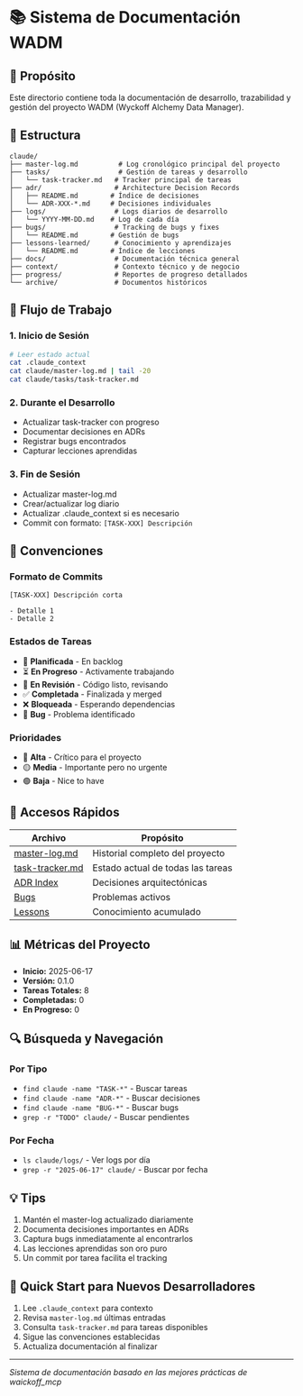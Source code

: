 # 📚 Sistema de Documentación WADM

## 🎯 Propósito
Este directorio contiene toda la documentación de desarrollo, trazabilidad y gestión del proyecto WADM (Wyckoff Alchemy Data Manager).

## 📁 Estructura

```
claude/
├── master-log.md          # Log cronológico principal del proyecto
├── tasks/                 # Gestión de tareas y desarrollo
│   └── task-tracker.md   # Tracker principal de tareas
├── adr/                  # Architecture Decision Records
│   ├── README.md        # Índice de decisiones
│   └── ADR-XXX-*.md     # Decisiones individuales
├── logs/                 # Logs diarios de desarrollo
│   └── YYYY-MM-DD.md    # Log de cada día
├── bugs/                 # Tracking de bugs y fixes
│   └── README.md        # Gestión de bugs
├── lessons-learned/      # Conocimiento y aprendizajes
│   └── README.md        # Índice de lecciones
├── docs/                 # Documentación técnica general
├── context/              # Contexto técnico y de negocio
├── progress/             # Reportes de progreso detallados
└── archive/              # Documentos históricos

```

## 🔄 Flujo de Trabajo

### 1. Inicio de Sesión
```bash
# Leer estado actual
cat .claude_context
cat claude/master-log.md | tail -20
cat claude/tasks/task-tracker.md
```

### 2. Durante el Desarrollo
- Actualizar task-tracker con progreso
- Documentar decisiones en ADRs
- Registrar bugs encontrados
- Capturar lecciones aprendidas

### 3. Fin de Sesión
- Actualizar master-log.md
- Crear/actualizar log diario
- Actualizar .claude_context si es necesario
- Commit con formato: `[TASK-XXX] Descripción`

## 📝 Convenciones

### Formato de Commits
```
[TASK-XXX] Descripción corta

- Detalle 1
- Detalle 2
```

### Estados de Tareas
- 📅 **Planificada** - En backlog
- ⏳ **En Progreso** - Activamente trabajando
- 🔄 **En Revisión** - Código listo, revisando
- ✅ **Completada** - Finalizada y merged
- ❌ **Bloqueada** - Esperando dependencias
- 🐛 **Bug** - Problema identificado

### Prioridades
- 🔴 **Alta** - Crítico para el proyecto
- 🟡 **Media** - Importante pero no urgente
- 🟢 **Baja** - Nice to have

## 🎯 Accesos Rápidos

| Archivo | Propósito |
|---------|-----------|
| [master-log.md](master-log.md) | Historial completo del proyecto |
| [task-tracker.md](tasks/task-tracker.md) | Estado actual de todas las tareas |
| [ADR Index](adr/README.md) | Decisiones arquitectónicas |
| [Bugs](bugs/README.md) | Problemas activos |
| [Lessons](lessons-learned/README.md) | Conocimiento acumulado |

## 📊 Métricas del Proyecto

- **Inicio:** 2025-06-17
- **Versión:** 0.1.0
- **Tareas Totales:** 8
- **Completadas:** 0
- **En Progreso:** 0

## 🔍 Búsqueda y Navegación

### Por Tipo
- `find claude -name "TASK-*"` - Buscar tareas
- `find claude -name "ADR-*"` - Buscar decisiones
- `find claude -name "BUG-*"` - Buscar bugs
- `grep -r "TODO" claude/` - Buscar pendientes

### Por Fecha
- `ls claude/logs/` - Ver logs por día
- `grep -r "2025-06-17" claude/` - Buscar por fecha

## 💡 Tips
1. Mantén el master-log actualizado diariamente
2. Documenta decisiones importantes en ADRs
3. Captura bugs inmediatamente al encontrarlos
4. Las lecciones aprendidas son oro puro
5. Un commit por tarea facilita el tracking

## 🚀 Quick Start para Nuevos Desarrolladores
1. Lee `.claude_context` para contexto
2. Revisa `master-log.md` últimas entradas
3. Consulta `task-tracker.md` para tareas disponibles
4. Sigue las convenciones establecidas
5. Actualiza documentación al finalizar

---
*Sistema de documentación basado en las mejores prácticas de waickoff_mcp*

